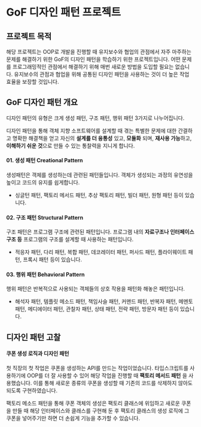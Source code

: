 # GoF 디자인 패턴 프로젝트

## 프로젝트 목적

해당 프로젝트는 OOP로 개발을 진행할 때 유지보수와 협업의 관점에서 자주 마주하는 문제를 해결하기 위한 GoF의 디자인 패턴을 학습하기 위한 프로젝트입니다.
어떤 문제를 프로그래밍적인 관점에서 해결하기 위해 매번 새로운 방법을 도입할 필요는 없습니다. 유지보수의 관점과 협업을 위해 공통된 디자인 패턴을 사용하는 것이 더 높은 작업 효율을 보장할 것입니다.

## GoF 디자인 패턴 개요

디자인 패턴의 유형은 크게 생성 패턴, 구조 패턴, 행위 패턴 3가지로 나누어집니다.

디자인 패턴을 통해 객체 지향 소프트웨어를 설계할 때 겪는 특별한 문제에 대한 간결하고 명확한 해결책을 얻고 자신의 **설계를 더 융통성** 있고, **모듈화** 되며, **재사용 가능**하고, **이해하기 쉬운 것**으로 만들 수 있는 통찰력을 지니게 합니다.

#### 01. 생성 패턴 Creational Pattern

생성패턴은 객체를 생성하는데 관련된 패턴들입니다. 객체가 생성되는 과정의 유연성을 높이고 코드의 유지를 쉽게합니다.

- 싱글턴 패턴, 팩토리 메서드 패턴, 추상 팩토리 패턴, 빌더 패턴, 원형 패턴 등이 있습니다.

#### 02. 구조 패턴 Structural Pattern

구조 패턴은 프로그램 구조에 관련된 패턴입니다. 프로그램 내의 **자료구조나 인터페이스 구조 등** 프로그램의 구조를 설계할 때 사용하는 패턴입니다.

- 적응자 패턴, 다리 패턴, 복합 패턴, 데코레이터 패턴, 퍼사드 패턴, 플라이웨이트 패턴, 프록시 패턴 등이 있습니다.

#### 03. 행위 패턴 Behavioral Pattern

행위 패턴은 반복적으로 사용되는 객체들의 상호 작용을 패턴화 해놓은 패턴입니다.

- 해석자 패턴, 템플릿 메소드 패턴, 책임사슬 패턴, 커맨드 패턴, 반복자 패턴, 메멘토 패턴, 메디에이터 패턴, 관찰자 패턴, 상태 패턴, 전략 패턴, 방문자 패턴 등이 있습니다.

## 디자인 패턴 고찰

#### 쿠폰 생성 로직과 디자인 패턴

첫 직장의 첫 작업은 쿠폰을 생성하는 API를 만드는 작업이었습니다. 타입스크립트를 사용하기에 OOP를 더 잘 사용할 수 있어 해당 작업을 진행할 때 **팩토리 메서드 패턴** 을 사용했습니다. 이를 통해 새로운 종류의 쿠폰을 생성할 때 기존의 코드를 삭제하지 않아도 되도록 구현하였습니다.

팩토리 메소드 패턴을 통해 쿠폰 객체의 생성은 팩토리 클래스에 위임하고 새로운 쿠폰을 만들 때 해당 인터페이스와 클래스를 구현해 둔 후 팩토리 클래스의 생성 로직에 그 쿠폰을 넣어주기만 하면 더 손쉽게 기능을 추가할 수 있습니다.
